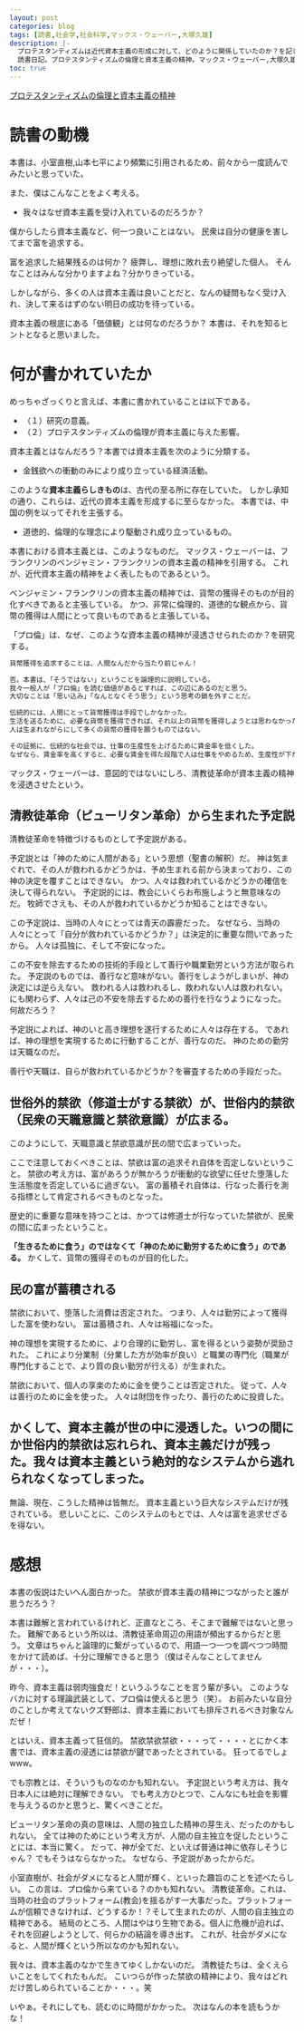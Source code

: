 ```yaml
---
layout: post
categories: blog
tags: [読書,社会学,社会科学,マックス・ウェーバー,大塚久雄]
description: |-
  プロテスタンティズムは近代資本主義の形成に対して、どのように関係していたのか？を記した書籍。
  読書日記。プロテスタンティズムの倫理と資本主義の精神。マックス・ウェーバー,大塚久雄。
toc: true
---
```


[プロテスタンティズムの倫理と資本主義の精神](https://www.amazon.co.jp/%E3%83%97%E3%83%AD%E3%83%86%E3%82%B9%E3%82%BF%E3%83%B3%E3%83%86%E3%82%A3%E3%82%BA%E3%83%A0%E3%81%AE%E5%80%AB%E7%90%86%E3%81%A8%E8%B3%87%E6%9C%AC%E4%B8%BB%E7%BE%A9%E3%81%AE%E7%B2%BE%E7%A5%9E-%E5%B2%A9%E6%B3%A2%E6%96%87%E5%BA%AB-%E3%83%9E%E3%83%83%E3%82%AF%E3%82%B9-%E3%83%B4%E3%82%A7%E3%83%BC%E3%83%90%E3%83%BC/dp/4003420934)

# 読書の動機

本書は、小室直樹,山本七平により頻繁に引用されるため、前々から一度読んでみたいと思っていた。

また、僕はこんなことをよく考える。

* 我々はなぜ資本主義を受け入れているのだろうか？

僕からしたら資本主義など、何一つ良いことはない。
民衆は自分の健康を害してまで富を追求する。

富を追求した結果残るのは何か？
疲弊し、理想に敗れ去り絶望した個人。
そんなことはみんな分かりますよね？分かりきっている。

しかしながら、多くの人は資本主義は良いことだと、なんの疑問もなく受け入れ、決して来るはずのない明日の成功を待っている。

資本主義の根底にある「価値観」とは何なのだろうか？
本書は、それを知るヒントとなると思いました。

# 何が書かれていたか

めっちゃざっくりと言えば、本書に書かれていることは以下である。

* （１）研究の意義。
* （２）プロテスタンティズムの倫理が資本主義に与えた影響。

資本主義とはなんだろう？本書では資本主義を次のように分類する。

* 金銭欲への衝動のみにより成り立っている経済活動。

このような**資本主義らしきもの**は、古代の至る所に存在していた。
しかし承知の通り、これらは、近代の資本主義を形成するに至らなかった。
本書では、中国の例を以ってそれを主張する。

* 道徳的、倫理的な理念により駆動され成り立っているもの。

本書における資本主義とは、このようなものだ。
マックス・ウェーバーは、フランクリンのベンジャミン・フランクリンの資本主義の精神を引用する。
これが、近代資本主義の精神をよく表したものであるという。

ベンジャミン・フランクリンの資本主義の精神では、貨幣の獲得そのものが目的化すべきであると主張している。
かつ、非常に倫理的、道徳的な観点から、貨幣の獲得は人間にとって良いものであると主張している。

「プロ倫」は、なぜ、このような資本主義の精神が浸透させられたのか？を研究する。

```bash
貨幣獲得を追求することは、人間なんだから当たり前じゃん！

否。本書は、「そうではない」ということを論理的に説明している。
我々一般人が「プロ倫」を読む価値があるとすれば、この辺にあるのだと思う。
大切なことは「思い込み」「なんとなくそう思う」という思考の鎖を外すことだ。

伝統的には、人間にとって貨幣獲得は手段でしかなかった。
生活を送るために、必要な貨幣を獲得できれば、それ以上の貨幣を獲得しようとは思わなかった。
人は生まれながらにして多くの貨幣の獲得を願うものではない。

その証拠に、伝統的な社会では、仕事の生産性を上げるために賃金率を低くした。
なぜなら、賃金率を高くすると、必要な賃金を得た段階で人は仕事をやめるため、生産性が下がってしまうからだ。（p65）
```

マックス・ウェーバーは、意図的ではないにしろ、清教徒革命が資本主義の精神を浸透させたという。

## 清教徒革命（ピューリタン革命）から生まれた予定説

清教徒革命を特徴づけるものとして予定説がある。

予定説とは「神のために人間がある」という思想（聖書の解釈）だ。
神は気まぐれで、その人が救われるかどうかは、予め生まれる前から決まっており、この神の決定を覆すことはできない。
かつ、人々は救われているかどうかの確信を決して得られない。
予定説的には、教会にいくらお布施しようと無意味なのだ。
牧師でさえも、その人が救われているかどうか知ることはできない。

この予定説は、当時の人々にとっては青天の霹靂だった。
なぜなら、当時の人々にとって「自分が救われているかどうか？」は決定的に重要な問いであったから。
人々は孤独に、そして不安になった。

この不安を除去するための技術的手段として善行や職業勤労という方法が取られた。
予定説のものでは、善行など意味がない。善行をしようがしまいが、神の決定には逆らえない。
救われる人は救われるし、救われない人は救われない。
にも関わらず、人々は己の不安を除去するための善行を行なうようになった。
何故だろう？

予定説によれば、神のいと高き理想を遂行するために人々は存在する。
であれば、神の理想を実現するために行動することが、善行なのだ。
神のための勤労は天職なのだ。

善行や天職は、自らが救われているかどうか？を審査するための手段だった。

## 世俗外的禁欲（修道士がする禁欲）が、世俗内的禁欲（民衆の天職意識と禁欲意識）が広まる。

このようにして、天職意識と禁欲意識が民の間で広まっていった。

ここで注意しておくべきことは、禁欲は富の追求それ自体を否定しないということ。
禁欲の考え方は、富があろうが無かろうが衝動的な欲望に任せた堕落した生活態度を否定しているに過ぎない。
富の蓄積それ自体は、行なった善行を測る指標として肯定されるべきものとなった。

歴史的に重要な意味を持つことは、かつては修道士が行なっていた禁欲が、民衆の間に広まったということ。

**「生きるために食う」のではなくて「神のために勤労するために食う」のである。**
かくして、貨幣の獲得そのものが目的化した。

## 民の富が蓄積される

禁欲において、堕落した消費は否定された。
つまり、人々は勤労によって獲得した富を使わない。
富は蓄積され、人々は裕福になった。

神の理想を実現するために、より合理的に勤労し、富を得るという姿勢が奨励された。
これにより分業制（分業した方が効率が良い）と職業の専門化（職業が専門化することで、より質の良い勤労が行える）が生まれた。

禁欲において、個人の享楽のために金を使うことは否定された。
従って、人々は善行のために金を使った。
人々は財団を作ったり、善行のために投資した。

## かくして、資本主義が世の中に浸透した。いつの間にか世俗内的禁欲は忘れられ、資本主義だけが残った。我々は資本主義という絶対的なシステムから逃れられなくなってしまった。

無論、現在、こうした精神は皆無だ。
資本主義という巨大なシステムだけが残されている。
悲しいことに、このシステムのもとでは、人々は富を追求せざるを得ない。

# 感想

本書の仮説はたいへん面白かった。
禁欲が資本主義の精神につながったと誰が思うだろう？

本書は難解と言われているけれど、正直なところ、そこまで難解ではないと思った。
難解であるという所以は、清教徒革命周辺の用語が頻出するからだと思う。
文章はちゃんと論理的に繋がっているので、用語一つ一つを調べつつ時間をかけて読めば、十分に理解できると思う（僕はそんなことしてませんが・・・）。

昨今、資本主義は弱肉強食だ！というふうなことを言う輩が多い。
このようなバカに対する理論武装として、プロ倫は使えると思う（笑）。
お前みたいな自分のことしか考えてないクズ野郎は、資本主義においても排斥されるべき対象なんだぜ！

とはいえ、資本主義って狂信的。
禁欲禁欲禁欲・・・って・・・・とにかく本書では、資本主義の浸透には禁欲が鍵であったとされている。
狂ってるでしょwww。

でも宗教とは、そういうものなのかも知れない。
予定説という考え方は、我々日本人には絶対に理解できない。
でも考え方ひとつで、こんなにも社会を影響を与えうるのかと思うと、驚くべきことだ。

ピューリタン革命の真の意味は、人間の独立した精神の芽生え、だったのかもしれない。
全ては神のためにという考え方が、人間の自主独立を促したということには、本当に驚く。
だって、神が全てだ、といえば普通は神に依存しそうじゃん？
でもそうはならなかった。
なぜなら、予定説があったからだ。

小室直樹が、社会がダメになると人間が輝く、といった趣旨のことを述べたらしい。
この言は、プロ倫から来ている？のかも知れない。
清教徒革命。これは、当時の社会のプラットフォーム(教会)を揺るがす一大事だった。プラットフォームが信頼できなければ、どうするか！？そして生まれたのが、人間の自主独立の精神である。
結局のところ、人間はやはり生物である。個人に危機が迫れば、それを回避しようとして、何らかの結論を導き出す。
これが、社会がダメになると、人間が輝くという所以なのかも知れない。

我々は、資本主義のなかで生きてゆくしかないのだ。
清教徒たちは、全くえらいことをしてくれたもんだ。
こいつらが作った禁欲の精神により、我々はどれだけ苦しめられていることか・・・。笑

いやぁ。それにしても、読むのに時間がかかった。
次はなんの本を読もうかな！
